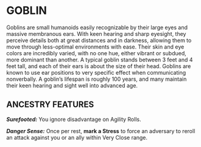 ﻿# GOBLIN

Goblins are small humanoids easily recognizable by their large eyes and massive membranous ears. With keen hearing and sharp eyesight, they perceive details both at great distances and in darkness, allowing them to move through less-optimal environments with ease. Their skin and eye colors are incredibly varied, with no one hue, either vibrant or subdued, more dominant than another. A typical goblin stands between 3 feet and 4 feet tall, and each of their ears is about the size of their head. Goblins are known to use ear positions to very specific effect when communicating nonverbally. A goblin’s lifespan is roughly 100 years, and many maintain their keen hearing and sight well into advanced age.

## ANCESTRY FEATURES

***Surefooted:*** You ignore disadvantage on Agility Rolls.

***Danger Sense:*** Once per rest, **mark a Stress** to force an adversary to reroll an attack against you or an ally within Very Close range.
